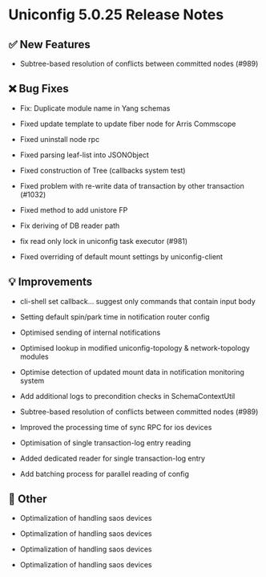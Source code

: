 # Uniconfig 5.0.25 Release Notes 
 
## :white_check_mark: New Features 
 
 - Subtree-based resolution of conflicts between committed nodes (#989)
 
## :x: Bug Fixes 
 
 - Fix: Duplicate module name in Yang schemas
 
 - Fixed update template to update fiber node for Arris Commscope
 
 - Fixed uninstall node rpc
 
 - Fixed parsing leaf-list into JSONObject
 
 - Fixed construction of Tree (callbacks system test)
 
 - Fixed problem with re-write data of transaction by other transaction (#1032)
 
 - Fixed method to add unistore FP
 
 - Fix deriving of DB reader path
 
 - fix read only lock in uniconfig task executor (#981)
 
 - Fixed overriding of default mount settings by uniconfig-client
 
## :bulb: Improvements 
 
 - cli-shell set callback... suggest only commands that contain input body
 
 - Setting default spin/park time in notification router config
 
 - Optimised sending of internal notifications
 
 - Optimised lookup in modified uniconfig-topology & network-topology modules
 
 - Optimise detection of updated mount data in notification monitoring system
 
 - Add additional logs to precondition checks in SchemaContextUtil
 
 - Subtree-based resolution of conflicts between committed nodes (#989)
 
 - Improved the processing time of sync RPC for ios devices
 
 - Optimisation of single transaction-log entry reading
 
 - Added dedicated reader for single transaction-log entry
 
 - Add batching process for parallel reading of config
 
## :wrench: Other 
 
 - Optimalization of handling saos devices
 
 - Optimalization of handling saos devices
 
 - Optimalization of handling saos devices
 
 - Optimalization of handling saos devices
 

